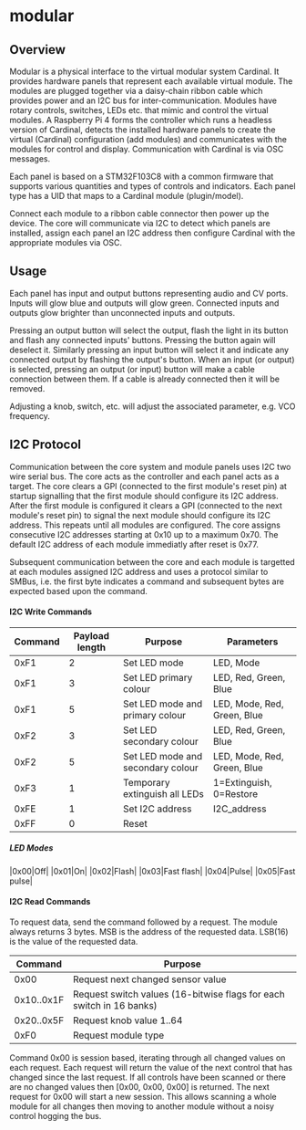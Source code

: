 # modular


## Overview

Modular is a physical interface to the virtual modular system Cardinal. It provides hardware panels that represent each available virtual module. The modules are plugged together via a daisy-chain ribbon cable which provides power and an I2C bus for inter-communication. Modules have rotary controls, switches, LEDs etc. that mimic and control the virtual modules. A Raspberry Pi 4 forms the controller which runs a headless version of Cardinal, detects the installed hardware panels to create the virtual (Cardinal) configuration (add modules) and communicates with the modules for control and display. Communication with Cardinal is via OSC messages.

Each panel is based on a STM32F103C8 with a common firmware that supports various quantities and types of controls and indicators. Each panel type has a UID that maps to a Cardinal module (plugin/model).

Connect each module to a ribbon cable connector then power up the device. The core will communicate via I2C to detect which panels are installed, assign each panel an I2C address then configure Cardinal with the appropriate modules via OSC.

## Usage


Each panel has input and output buttons representing audio and CV ports. Inputs will glow blue and outputs will glow green. Connected inputs and outputs glow brighter than unconnected inputs and outputs.

Pressing an output button will select the output, flash the light in its button and flash any connected inputs' buttons. Pressing the button again will deselect it. Similarly pressing an input button will select it and indicate any connected output by flashing the output's button. When an input (or output) is selected, pressing an output (or input) button will make a cable connection between them. If a cable is already connected then it will be removed.

Adjusting a knob, switch, etc. will adjust the associated parameter, e.g. VCO frequency.

## I2C Protocol

Communication between the core system and module panels uses I2C two wire serial bus. The core acts as the controller and each panel acts as a target. The core clears a GPI (connected to the first module's reset pin) at startup signalling that the first module should configure its I2C address. After the first module is configured it clears a GPI (connected to the next module's reset pin) to signal the next module should configure its I2C address. This repeats until all modules are configured. The core assigns consecutive I2C addresses starting at 0x10 up to a maximum 0x70. The default I2C address of each module immediatly after reset is 0x77.

Subsequent communication between the core and each module is targetted at each modules assigned I2C address and uses a protocol similar to SMBus, i.e. the first byte indicates a command and subsequent bytes are expected based upon the command.

#### I2C Write Commands

|Command|Payload length|Purpose|Parameters|
|---|---|---|---|
|0xF1|2|Set LED mode|LED, Mode|
|0xF1|3|Set LED primary colour|LED, Red, Green, Blue|
|0xF1|5|Set LED mode and primary colour|LED, Mode, Red, Green, Blue|
|0xF2|3|Set LED secondary colour|LED, Red, Green, Blue|
|0xF2|5|Set LED mode and secondary colour|LED, Mode, Red, Green, Blue|
|0xF3|1|Temporary extinguish all LEDs|1=Extinguish, 0=Restore|
|0xFE|1|Set I2C address|I2C_address|
|0xFF|0|Reset||

##### LED Modes
|0x00|Off|
|0x01|On|
|0x02|Flash|
|0x03|Fast flash|
|0x04|Pulse|
|0x05|Fast pulse|

#### I2C Read Commands

To request data, send the command followed by a request. The module always returns 3 bytes. MSB is the address of the requested data. LSB(16) is the value of the requested data.

|Command|Purpose|
|---|---|
|0x00|Request next changed sensor value|
|0x10..0x1F|Request switch values (16-bitwise flags for each switch in 16 banks)|
|0x20..0x5F|Request knob value 1..64|
|0xF0|Request module type|

Command 0x00 is session based, iterating through all changed values on each request. Each request will return the value of the next control that has changed since the last request. If all controls have been scanned or there are no changed values then [0x00, 0x00, 0x00] is returned. The next request for 0x00 will start a new session. This allows scanning a whole module for all changes then moving to another module without a noisy control hogging the bus.
